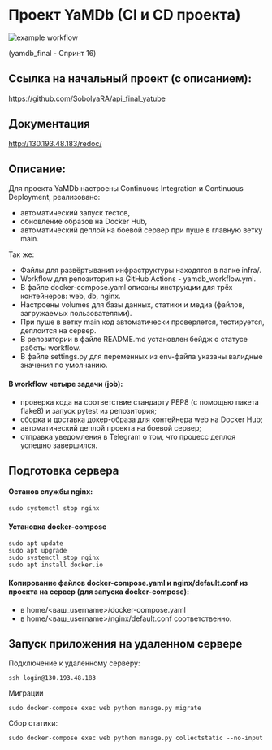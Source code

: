 # Проект YaMDb (CI и CD проекта)

![example workflow](https://github.com/SobolyaRA/yamdb_final/actions/workflows/yamdb_workflow.yml/badge.svg)

(yamdb_final - Спринт 16)

## Ссылка на начальный проект (с описанием):

https://github.com/SobolyaRA/api_final_yatube


## Документация
http://130.193.48.183/redoc/


## Описание:
Для проекта YaMDb настроены Continuous Integration и Continuous Deployment, реализовано:
 * автоматический запуск тестов,
 * обновление образов на Docker Hub,
 * автоматический деплой на боевой сервер при пуше в главную ветку main.
 
Так же:
 * Файлы для развёртывания инфраструктуры находятся в папке infra/.
 * Workflow для репозитория на GitHub Actions - yamdb_workflow.yml.
 * В файле docker-compose.yaml описаны инструкции для трёх контейнеров: web, db, nginx.
 * Настроены volumes для базы данных, статики и медиа (файлов, загружаемых пользователями).
 * При пуше в ветку main код автоматически проверяется, тестируется, деплоится на сервер.
 * В репозитории в файле README.md установлен бейдж о статусе работы workflow.
 * В файле settings.py для переменных из env-файла указаны валидные значения по умолчанию.


#### В workflow четыре задачи (job):
 * проверка кода на соответствие стандарту PEP8 (с помощью пакета flake8) и запуск pytest из репозитория;
 * сборка и доставка докер-образа для контейнера web на Docker Hub;
 * автоматический деплой проекта на боевой сервер;
 * отправка уведомления в Telegram о том, что процесс деплоя успешно завершился.

## Подготовка сервера
#### Останов службы nginx:

```
sudo systemctl stop nginx
```

#### Установка docker-compose
```
sudo apt update
sudo apt upgrade
sudo systemctl stop nginx
sudo apt install docker.io
```



#### Копирование файлов docker-compose.yaml и nginx/default.conf из проекта на сервер (для запуска docker-compose):
 * в home/<ваш_username>/docker-compose.yaml
 * в home/<ваш_username>/nginx/default.conf соответственно.


## Запуск приложения на удаленном сервере
Подключение к удаленному серверу:
```
ssh login@130.193.48.183
```
Миграции
```
sudo docker-compose exec web python manage.py migrate
```
Сбор статики:
```
sudo docker-compose exec web python manage.py collectstatic --no-input
```